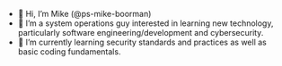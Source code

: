 - 👋 Hi, I’m Mike (@ps-mike-boorman)
- 👀 I’m a system operations guy interested in learning new technology, particularly software engineering/development and cybersecurity.
- 🌱 I’m currently learning security standards and practices as well as basic coding fundamentals.

<!---
ps-mike-boorman/ps-mike-boorman is a ✨ special ✨ repository because its `README.md` (this file) appears on your GitHub profile.
You can click the Preview link to take a look at your changes.
--->
